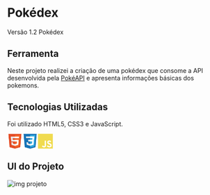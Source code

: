# Pokédex
Versão 1.2 Pokédex


## Ferramenta

<p> Neste projeto realizei a criação de uma pokédex que consome a API desenvolvida pela <a href="https://pokeapi.co/">PokéAPI</a> e apresenta informações básicas dos pokemons.</p>
  
  ## Tecnologias Utilizadas
  <p> Foi utilizado HTML5, CSS3 e JavaScript.</p>
<img align="left" height="35em" alt="HTML" src="https://raw.githubusercontent.com/devicons/devicon/master/icons/html5/html5-original.svg">
<img align="left" height="35em" alt="CSS" src="https://raw.githubusercontent.com/devicons/devicon/master/icons/css3/css3-original.svg">
<img align="left" height="35em" alt="JS" src="https://raw.githubusercontent.com/devicons/devicon/master/icons/javascript/javascript-plain.svg"><br>
<br>

## UI do Projeto
<img align="center" height="100em" alt="img projeto" src="https://cdn.discordapp.com/attachments/1020599652724248672/1046975183036100640/image.png">